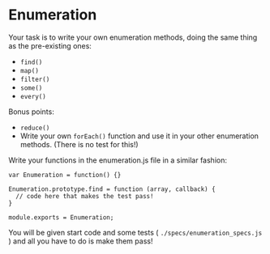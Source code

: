 # Enumeration

Your task is to write your own enumeration methods, doing the same thing as the pre-existing ones:

* `find()`
* `map()`
* `filter()`
* `some()`
* `every()`

Bonus points:

* `reduce()`
* Write your own `forEach()` function and use it in your other enumeration methods. (There is no test for this!)

Write your functions in the enumeration.js file in a similar fashion:

```
var Enumeration = function() {}

Enumeration.prototype.find = function (array, callback) {
  // code here that makes the test pass!
}

module.exports = Enumeration;
```

You will be given start code and some tests ( `./specs/enumeration_specs.js` ) and all you have to do is make them pass!
